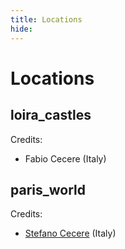 ```yaml
---
title: Locations
hide:
---
```


# Locations

## loira_castles

Credits:
  - Fabio Cecere (Italy)

## paris_world

Credits:
  - [Stefano Cecere](https://stefanocecere.com) (Italy)

